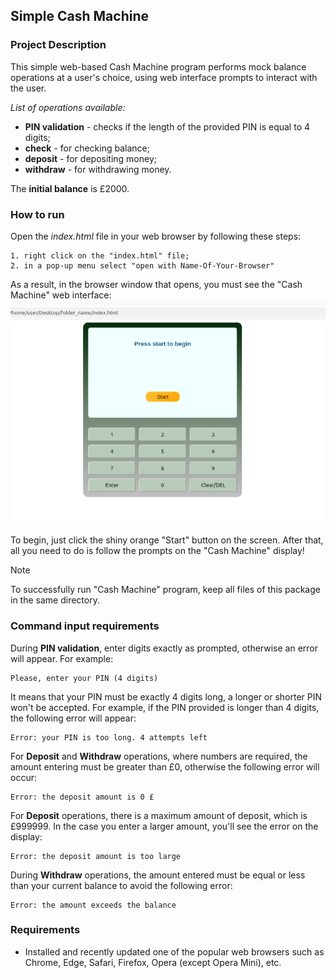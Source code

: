 ## Simple Cash Machine

### Project Description

This simple web-based Cash Machine program performs mock balance operations at a user's choice, using web interface prompts to interact with the user.

 *List of operations available:*
 * **PIN validation** - checks if the length of the provided PIN is equal to 4 digits; 
 * **check** - for checking balance;
 * **deposit** - for depositing money;
 * **withdraw** - for withdrawing money.

 The **initial balance** is £2000.

### How to run
Open the *index.html* file in your web browser by following these steps:
```
1. right click on the "index.html" file;
2. in a pop-up menu select "open with Name-Of-Your-Browser"
```
As a result, in the browser window that opens, you must see the "Cash Machine" web interface:
![Screenshot of the "Cash Machine" web interface](cash_machine_interface_screenshot.png)

To begin, just click the shiny orange "Start" button on the screen.
After that, all you need to do is follow the prompts on the "Cash Machine" display!

> [!NOTE]
> To successfully run "Cash Machine" program, keep all files of this package in the same directory.


### Command input requirements

During **PIN validation**, enter digits exactly as prompted, otherwise an error will appear. For example:
```
Please, enter your PIN (4 digits)
```
It means that your PIN must be exactly 4 digits long, a longer or shorter PIN won't be accepted. For example, if the PIN provided is longer than 4 digits, the following error will appear:
```
Error: your PIN is too long. 4 attempts left
```
For **Deposit** and **Withdraw** operations, where numbers are required, the amount entering must be greater than £0, otherwise the following error will occur:
```
Error: the deposit amount is 0 £
```

For **Deposit** operations, there is a maximum amount of deposit, which is £999999. In the case you enter a larger amount, you'll see the error on the display:
```
Error: the deposit amount is too large
```
During **Withdraw** operations, the amount entered must be equal or less than your current balance to avoid the following error:
```
Error: the amount exceeds the balance
``` 


### Requirements

* Installed and recently updated one of the popular web browsers such as Chrome, Edge, Safari, Firefox, Opera (except Opera Mini), etc.
